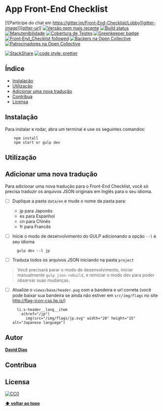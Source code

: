 # App Front-End Checklist

[![Participe do chat em https://gitter.im/Front-End-Checklist/Lobby][gitter-image]][gitter-url] [![Versão npm mais recente][npm-image]][npm-url] [![Build status][travis-image]][travis-url] [![Manutenibilidade][codeclimate-maintainability-image]][codeclimate-maintainability-url] [![Cobertura de Testes][codeclimate-coverage-image]][codeclimate-coverage-url] [![Greenkeeper badge][greenkeeper-img]][greenkeeper-url] [![Front‑End_Checklist followed][frontendchecklist-image]][frontendchecklist-url] [![Backers na Open Collective][opencollective-backers-image]][opencollective-backers-url] [![Patrocinadores na Open Collective][opencollective-sponsors-image]][opencollective-sponsors-url]


[![StackShare](https://img.shields.io/badge/tech-stack-0690fa.svg?style=flat)](https://stackshare.io/thedaviddias/front-end-checklist) [![code style: prettier](https://img.shields.io/badge/code_style-prettier-ff69b4.svg?style=flat-square)](https://github.com/prettier/prettier)


## Índice

- [Instalação](#instalação)
- [Utilização](#utilização)
- [Adicionar uma nova tradução](#adicionarumanovatradução)
- [Contribua](#contribute)
- [Licensa](#licensa)



## Instalação

Para instalar e rodar, abra um terminal e use os seguintes comandos:

```shell
    npm install
    npm start or gulp dev
```
## Utilização


## Adicionar uma nova tradução

Para adicionar uma nova tradução para o Front-End Checklist, você só precisa traduzir os arquivos JSON originais em Inglês para o seu idioma.

- [ ] Duplique a pasta `data/en` e mude o nome da pasta para:
  * jp para Japonês
  * es para Espanhol
  * cn para Chinês
  * fr para Francês

- [ ] Inicie o modo de desenvolvimento do GULP adicionando a opção `--l` e seu idioma

  ```shell
    gulp dev --l jp
  ```

- [ ] Traduza todos os arquivos JSON iniciando na pasta `project`

> Você precisará parar o modo de desenvolvimento, iniciar manualmente `gulp json-rebuild`, e reiniciar o modo dev para poder observar suas mudanças.

- [ ] Atualize o `views/base/header.pug` com a bandeira e url correta (você pode baixar sua bandeira se ainda não estiver em `src/img/flags` no site http://flag-icon-css.lip.is/)

  ```haml
    li.s-header__lang__item
      a(href="/jp")
        img(src="/img/flags/jp.svg" width="20" height="15" alt="Japanese language")
  ```

## Autor

**[David Dias](https://github.com/thedaviddias)**

## Contribua

## Licensa

[![CC0](https://i.creativecommons.org/p/zero/1.0/88x31.png)](https://creativecommons.org/publicdomain/zero/1.0/)

**[⬆ voltar ao topo](#table-of-contents)**



[npm-image]: https://img.shields.io/npm/v/auto-changelog.svg
[npm-url]: https://www.npmjs.com/package/auto-changelog


[travis-image]: https://travis-ci.org/thedaviddias/Front-End-Checklist.svg
[travis-url]: https://travis-ci.org/thedaviddias/Front-End-Checklist

[greenkeeper-img]: https://badges.greenkeeper.io/thedaviddias/Front-End-Checklist.svg
[greenkeeper-url]: https://greenkeeper.io/

[gitter-image]: https://badges.gitter.im/Front-End-Checklist/Lobby.svg
[gitter-url]: https://gitter.im/Front-End-Checklist/Lobby?utm_source=badge&utm_medium=badge&utm_campaign=pr-badge&utm_content=badge

[opencollective-backers-image]: https://opencollective.com/front-end-checklist/backers/badge.svg
[opencollective-backers-url]: #backers

[opencollective-sponsors-image]: https://opencollective.com/front-end-checklist/sponsors/badge.svg
[opencollective-sponsors-url]: #sponsors

[frontendchecklist-image]: https://img.shields.io/badge/Front‑End_Checklist-followed-brightgreen.svg
[frontendchecklist-url]: https://github.com/thedaviddias/Front-End-Checklist/

[codeclimate-maintainability-image]: https://api.codeclimate.com/v1/badges/55642648e3348bfe38eb/maintainability
[codeclimate-maintainability-url]: https://codeclimate.com/repos/59f3015dd77fc102a50008ee/maintainability

[codeclimate-coverage-image]: https://api.codeclimate.com/v1/badges/55642648e3348bfe38eb/test_coverage
[codeclimate-coverage-url]: https://codeclimate.com/repos/59f3015dd77fc102a50008ee/test_coverage

